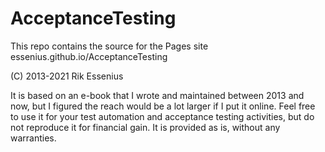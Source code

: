 # AcceptanceTesting

This repo contains the source for the Pages site essenius.github.io/AcceptanceTesting

(C) 2013-2021 Rik Essenius

It is based on an e-book that I wrote and maintained between 2013 and now, but I figured the reach would be a lot larger if I put it online.
Feel free to use it for your test automation and acceptance testing activities, but do not reproduce it for financial gain. It is provided as is,
without any warranties.
